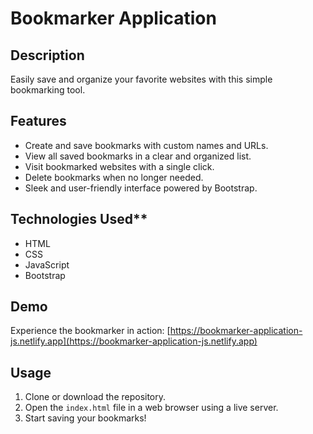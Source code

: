

# Bookmarker Application

## Description

Easily save and organize your favorite websites with this simple bookmarking tool.

## Features

- Create and save bookmarks with custom names and URLs.
- View all saved bookmarks in a clear and organized list.
- Visit bookmarked websites with a single click.
- Delete bookmarks when no longer needed.
- Sleek and user-friendly interface powered by Bootstrap.

## Technologies Used**

- HTML
- CSS
- JavaScript
- Bootstrap

## Demo

Experience the bookmarker in action: [https://bookmarker-application-js.netlify.app](https://bookmarker-application-js.netlify.app)

## Usage

1. Clone or download the repository.
2. Open the `index.html` file in a web browser using a live server.
3. Start saving your bookmarks!


